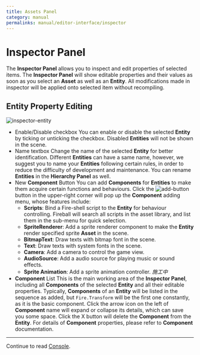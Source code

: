 ```yaml
---
title: Assets Panel
category: manual
permalinks: manual/editor-interface/inspector
---
```


# Inspector Panel
The **Inspector Panel** allows you to inspect and edit properties of selected items.
The **Inspector Panel** will show editable properties and their values as soon as you select an **Asset** as well as an **Entity**. All modifications made in inspector will be applied onto selected item without recompiling.

## **Entity** Property Editing

![inspector-entity](/manual/start/editor-overview/inspector-entity.png)
* Enable/Disable checkbox
  You can enable or disable the selected **Entity** by ticking or unticking the checkbox. Disabled **Entities** will not be shown in the scene.
* Name textbox
  Change the name of the selected **Entity** for better identification. Different **Entities** can have a same name, however, we suggest you to name your **Entities** following certain rules, in order to reduce the difficulty of development and maintenance. You can rename **Entities** in the **Hierarchy Panel** as well.
* New **Component** Button
  You can add **Components** for **Entities** to make them acquire certain functions and behaviours.
  Click the ![add-button](/manual/start/editor-overview/add-button.png) button in the upper-right corner will pop up the **Component** adding menu, whose features include:
  - **Scripts**: Bind a Fire-shell script to the **Entity** for behaviour controlling. Fireball will search all scripts in the asset library, and list them in the sub-menu for quick selection.
  - **SpriteRenderer**: Add a sprite renderer component to make the **Entity** render specified sprite **Asset** in the scene.
  - **BitmapText**: Draw texts with bitmap font in the scene.
  - **Text**: Draw texts with system fonts in the scene.
  - **Camera**: Add a camera to control the game view.
  - **AudioSource**: Add a audio source for playing music or sound effects.
  - **Sprite Animation**: Add a sprite animation controller. *施工中*
* **Component** List
  This is the main working area of the **Inspector Panel**, including all **Components** of the selected **Entity** and all their editable properties. Typically, **Components** of an **Entity** will be listed in the sequence as added, but `Fire.Transform` will be the first one constantly, as it is the basic component. Click the arrow icon on the left of **Component** name will expand or collapse its details, which can save you some space. Click the X button will delete the **Component** from the **Entity**.
  For details of **Component** properties, please refer to **Component** documentation.

---

Continue to read [Console](/manual/editor-interface/console).
